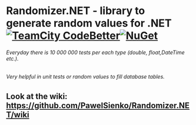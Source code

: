 # Randomizer.NET - library to generate random values for .NET [![TeamCity CodeBetter](https://img.shields.io/teamcity/codebetter/bt428.svg?maxAge=2592000)]()[![NuGet](https://img.shields.io/nuget/v/Nuget.Core.svg?maxAge=2592000)](https://www.nuget.org/packages/Randomizer.NET/)
###### Everyday  there is  10 000 000  tests per each type (double, float,DateTime etc.).
###### Very helpful in unit tests or random values to fill database tables.

## Look at the wiki: https://github.com/PawelSienko/Randomizer.NET/wiki

